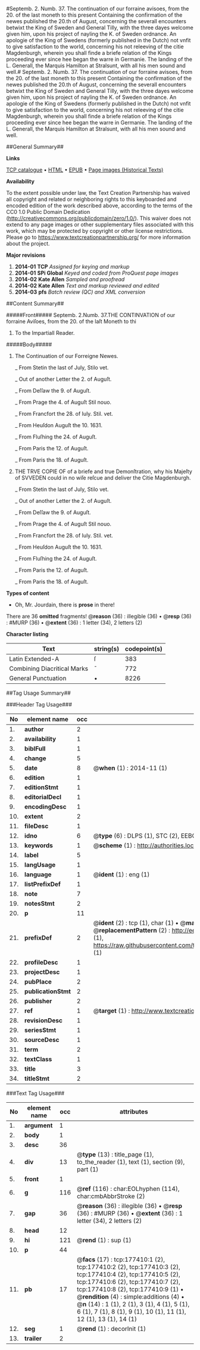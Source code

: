 #Septemb. 2. Numb. 37. The continuation of our forraine avisoes, from the 20. of the last moneth to this present Containing the confirmation of the newes published the 20.th of August, concerning the severall encounters betwixt the King of Sweden and General Tilly, with the three dayes welcome given him, upon his project of nayling the K. of Sweden ordnance. An apologie of the King of Swedens (formerly published in the Dutch) not vnfit to give satisfaction to the world, concerning his not releeving of the citie Magdenburgh, wherein you shall finde a briefe relation of the Kings proceeding ever since hee began the warre in Germanie. The landing of the L. Generall, the Marquis Hamilton at Stralsunt, with all his men sound and well.#
Septemb. 2. Numb. 37. The continuation of our forraine avisoes, from the 20. of the last moneth to this present Containing the confirmation of the newes published the 20.th of August, concerning the severall encounters betwixt the King of Sweden and General Tilly, with the three dayes welcome given him, upon his project of nayling the K. of Sweden ordnance. An apologie of the King of Swedens (formerly published in the Dutch) not vnfit to give satisfaction to the world, concerning his not releeving of the citie Magdenburgh, wherein you shall finde a briefe relation of the Kings proceeding ever since hee began the warre in Germanie. The landing of the L. Generall, the Marquis Hamilton at Stralsunt, with all his men sound and well.

##General Summary##

**Links**

[TCP catalogue](http://www.ota.ox.ac.uk/tcp/)  • 
[HTML](http://tei.it.ox.ac.uk/tcp/Texts-HTML/free/B14/B14953.html)  • 
[EPUB](http://tei.it.ox.ac.uk/tcp/Texts-EPUB/free/B14/B14953.epub) • 
[Page images (Historical Texts)](https://historicaltexts.jisc.ac.uk/eebo-99853876e)

**Availability**

To the extent possible under law, the Text Creation Partnership has waived all copyright and related or neighboring rights to this keyboarded and encoded edition of the work described above, according to the terms of the CC0 1.0 Public Domain Dedication (http://creativecommons.org/publicdomain/zero/1.0/). This waiver does not extend to any page images or other supplementary files associated with this work, which may be protected by copyright or other license restrictions. Please go to https://www.textcreationpartnership.org/ for more information about the project.

**Major revisions**

1. __2014-01__ __TCP__ *Assigned for keying and markup*
1. __2014-01__ __SPi Global__ *Keyed and coded from ProQuest page images*
1. __2014-02__ __Kate Allen__ *Sampled and proofread*
1. __2014-02__ __Kate Allen__ *Text and markup reviewed and edited*
1. __2014-03__ __pfs__ *Batch review (QC) and XML conversion*

##Content Summary##

#####Front#####
Septemb. 2.Numb. 37.THE CONTINVATION of our forraine Aviſoes, from the 20. of the laſt Moneth to thi
1. To the Impartiall Reader.

#####Body#####

1. The Continuation of our Forreigne Newes.

    _ From Stetin the last of July, Stilo vet.

    _ Out of another Letter the 2. of Auguſt.

    _ From Deſſaw the 9. of Auguſt.

    _ From Prage the 4. of Auguſt Stil nouo.

    _ From Francfort the 28. of Iuly. Stil. vet.

    _ From Heuſdon Auguſt the 10. 1631.

    _ From Fluſhing the 24. of Auguſt.

    _ From Paris the 12. of Auguſt.

    _ From Paris the 18. of Auguſt.

1. THE TRVE COPIE OF of a briefe and true Demonſtration, why his Majeſty of SVVEDEN could in no wiſe reſcue and deliver the Citie Magdenburgh.

    _ From Stetin the last of July, Stilo vet.

    _ Out of another Letter the 2. of Auguſt.

    _ From Deſſaw the 9. of Auguſt.

    _ From Prage the 4. of Auguſt Stil nouo.

    _ From Francfort the 28. of Iuly. Stil. vet.

    _ From Heuſdon Auguſt the 10. 1631.

    _ From Fluſhing the 24. of Auguſt.

    _ From Paris the 12. of Auguſt.

    _ From Paris the 18. of Auguſt.

**Types of content**

  * Oh, Mr. Jourdain, there is **prose** in there!

There are 36 **omitted** fragments! 
 @__reason__ (36) : illegible (36)  •  @__resp__ (36) : #MURP (36)  •  @__extent__ (36) : 1 letter (34), 2 letters (2)

**Character listing**


|Text|string(s)|codepoint(s)|
|---|---|---|
|Latin Extended-A|ſ|383|
|Combining             Diacritical Marks|̄|772|
|General Punctuation|•|8226|

##Tag Usage Summary##

###Header Tag Usage###

|No|element name|occ|attributes|
|---|---|---|---|
|1.|__author__|2||
|2.|__availability__|1||
|3.|__biblFull__|1||
|4.|__change__|5||
|5.|__date__|8| @__when__ (1) : 2014-11 (1)|
|6.|__edition__|1||
|7.|__editionStmt__|1||
|8.|__editorialDecl__|1||
|9.|__encodingDesc__|1||
|10.|__extent__|2||
|11.|__fileDesc__|1||
|12.|__idno__|6| @__type__ (6) : DLPS (1), STC (2), EEBO-CITATION (1), PROQUEST (1), VID (1)|
|13.|__keywords__|1| @__scheme__ (1) : http://authorities.loc.gov/ (1)|
|14.|__label__|5||
|15.|__langUsage__|1||
|16.|__language__|1| @__ident__ (1) : eng (1)|
|17.|__listPrefixDef__|1||
|18.|__note__|7||
|19.|__notesStmt__|2||
|20.|__p__|11||
|21.|__prefixDef__|2| @__ident__ (2) : tcp (1), char (1)  •  @__matchPattern__ (2) : ([0-9\-]+):([0-9IVX]+) (1), (.+) (1)  •  @__replacementPattern__ (2) : http://eebo.chadwyck.com/downloadtiff?vid=$1&page=$2 (1), https://raw.githubusercontent.com/textcreationpartnership/Texts/master/tcpchars.xml#$1 (1)|
|22.|__profileDesc__|1||
|23.|__projectDesc__|1||
|24.|__pubPlace__|2||
|25.|__publicationStmt__|2||
|26.|__publisher__|2||
|27.|__ref__|1| @__target__ (1) : http://www.textcreationpartnership.org/docs/. (1)|
|28.|__revisionDesc__|1||
|29.|__seriesStmt__|1||
|30.|__sourceDesc__|1||
|31.|__term__|2||
|32.|__textClass__|1||
|33.|__title__|3||
|34.|__titleStmt__|2||


###Text Tag Usage###

|No|element name|occ|attributes|
|---|---|---|---|
|1.|__argument__|1||
|2.|__body__|1||
|3.|__desc__|36||
|4.|__div__|13| @__type__ (13) : title_page (1), to_the_reader (1), text (1), section (9), part (1)|
|5.|__front__|1||
|6.|__g__|116| @__ref__ (116) : char:EOLhyphen (114), char:cmbAbbrStroke (2)|
|7.|__gap__|36| @__reason__ (36) : illegible (36)  •  @__resp__ (36) : #MURP (36)  •  @__extent__ (36) : 1 letter (34), 2 letters (2)|
|8.|__head__|12||
|9.|__hi__|121| @__rend__ (1) : sup (1)|
|10.|__p__|44||
|11.|__pb__|17| @__facs__ (17) : tcp:177410:1 (2), tcp:177410:2 (2), tcp:177410:3 (2), tcp:177410:4 (2), tcp:177410:5 (2), tcp:177410:6 (2), tcp:177410:7 (2), tcp:177410:8 (2), tcp:177410:9 (1)  •  @__rendition__ (4) : simple:additions (4)  •  @__n__ (14) : 1 (1), 2 (1), 3 (1), 4 (1), 5 (1), 6 (1), 7 (1), 8 (1), 9 (1), 10 (1), 11 (1), 12 (1), 13 (1), 14 (1)|
|12.|__seg__|1| @__rend__ (1) : decorInit (1)|
|13.|__trailer__|2||
